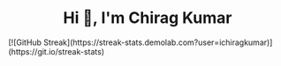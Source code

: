 <h1 align="center">Hi 👋, I'm Chirag Kumar</h1>
[![GitHub Streak](https://streak-stats.demolab.com?user=ichiragkumar)](https://git.io/streak-stats)
